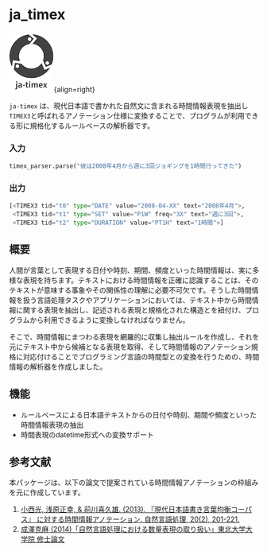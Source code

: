 # ja_timex

![logo](img/logo_title_34_small.png){align=right}

`ja-timex` は、現代日本語で書かれた自然文に含まれる時間情報表現を抽出し`TIMEX3`と呼ばれるアノテーション仕様に変換することで、プログラムが利用できる形に規格化するルールベースの解析器です。

### 入力

```python
timex_parser.parse("彼は2008年4月から週に3回ジョギングを1時間行ってきた")
```

### 出力

```python
[<TIMEX3 tid="t0" type="DATE" value="2008-04-XX" text="2008年4月">,
 <TIMEX3 tid="t1" type="SET" value="P1W" freq="3X" text="週に3回">,
 <TIMEX3 tid="t2" type="DURATION" value="PT1H" text="1時間">]
```

## 概要
人間が言葉として表現する日付や時刻、期間、頻度といった時間情報は、実に多様な表現を持ちます。テキストにおける時間情報を正確に認識することは、そのテキストが意味する事象やその関係性の理解に必要不可欠です。そうした時間情報を扱う言語処理タスクやアプリケーションにおいては、テキスト中から時間情報に関する表現を抽出し、記述される表現と規格化された構造とを紐付け、プログラムから利用できるように変換しなければなりません。

そこで、時間情報にまつわる表現を網羅的に収集し抽出ルールを作成し、それを元にテキスト中から候補となる表現を取得、そして時間情報のアノテーション規格に対応付けることでプログラミング言語の時間型との変換を行うための、時間情報の解析器を作成しました。

## 機能

- ルールベースによる日本語テキストからの日付や時刻、期間や頻度といった時間情報表現の抽出
- 時間表現のdatetime形式への変換サポート

## 参考文献
本パッケージは、以下の論文で提案されている時間情報アノテーションの枠組みを元に作成しています。

1.  [小西光, 浅原正幸, & 前川喜久雄. (2013). 『現代日本語書き言葉均衡コーパス』 に対する時間情報アノテーション. 自然言語処理, 20(2), 201-221.](https://www.jstage.jst.go.jp/article/jnlp/20/2/20_201/_article/-char/ja/)
2.   [成澤克麻 (2014)「自然言語処理における数量表現の取り扱い」東北大学大学院 修士論文](http://www.cl.ecei.tohoku.ac.jp/publications/2015/mthesis2013_narisawa_submitted.pdf)
